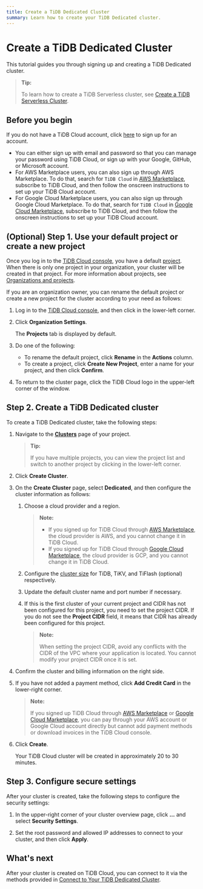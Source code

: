```yaml
---
title: Create a TiDB Dedicated Cluster
summary: Learn how to create your TiDB Dedicated cluster.
---
```


# Create a TiDB Dedicated Cluster

This tutorial guides you through signing up and creating a TiDB Dedicated cluster.

> **Tip:**
>
> To learn how to create a TiDB Serverless cluster, see [Create a TiDB Serverless Cluster](/tidb-cloud/create-tidb-cluster-serverless.md).

## Before you begin

If you do not have a TiDB Cloud account, click [here](https://tidbcloud.com/signup) to sign up for an account.

- You can either sign up with email and password so that you can manage your password using TiDB Cloud, or sign up with your Google, GitHub, or Microsoft account.
- For AWS Marketplace users, you can also sign up through AWS Marketplace. To do that, search for `TiDB Cloud` in [AWS Marketplace](https://aws.amazon.com/marketplace), subscribe to TiDB Cloud, and then follow the onscreen instructions to set up your TiDB Cloud account.
- For Google Cloud Marketplace users, you can also sign up through Google Cloud Marketplace. To do that, search for `TiDB Cloud` in [Google Cloud Marketplace](https://console.cloud.google.com/marketplace), subscribe to TiDB Cloud, and then follow the onscreen instructions to set up your TiDB Cloud account.

## (Optional) Step 1. Use your default project or create a new project

Once you log in to the [TiDB Cloud console](https://tidbcloud.com/), you have a default [project](/tidb-cloud/tidb-cloud-glossary.md#project). When there is only one project in your organization, your cluster will be created in that project. For more information about projects, see [Organizations and projects](/tidb-cloud/manage-user-access.md#organizations-and-projects).

If you are an organization owner, you can rename the default project or create a new project for the cluster according to your need as follows:

1. Log in to the [TiDB Cloud console](https://tidbcloud.com/), and then click <MDSvgIcon name="icon-top-organization" /> in the lower-left corner.

2. Click **Organization Settings**.

    The **Projects** tab is displayed by default.

3. Do one of the following:

    - To rename the default project, click **Rename** in the **Actions** column.
    - To create a project, click **Create New Project**, enter a name for your project, and then click **Confirm**.

4. To return to the cluster page, click the TiDB Cloud logo in the upper-left corner of the window.

## Step 2. Create a TiDB Dedicated cluster

To create a TiDB Dedicated cluster, take the following steps:

1. Navigate to the [**Clusters**](https://tidbcloud.com/console/clusters) page of your project.

    > **Tip:**
    >
    > If you have multiple projects, you can view the project list and switch to another project by clicking <MDSvgIcon name="icon-left-projects" /> in the lower-left corner.

2. Click **Create Cluster**.

3. On the **Create Cluster** page, select **Dedicated**, and then configure the cluster information as follows:

    1. Choose a cloud provider and a region.

        > **Note:**
        >
        > - If you signed up for TiDB Cloud through [AWS Marketplace](https://aws.amazon.com/marketplace), the cloud provider is AWS, and you cannot change it in TiDB Cloud.
        > - If you signed up for TiDB Cloud through [Google Cloud Marketplace](https://console.cloud.google.com/marketplace), the cloud provider is GCP, and you cannot change it in TiDB Cloud.

    2. Configure the [cluster size](/tidb-cloud/size-your-cluster.md) for TiDB, TiKV, and TiFlash (optional) respectively.
    3. Update the default cluster name and port number if necessary.
    4. If this is the first cluster of your current project and CIDR has not been configured for this project, you need to set the project CIDR. If you do not see the **Project CIDR** field, it means that CIDR has already been configured for this project.

        > **Note:**
        >
        > When setting the project CIDR, avoid any conflicts with the CIDR of the VPC where your application is located. You cannot modify your project CIDR once it is set.

4. Confirm the cluster and billing information on the right side.

5. If you have not added a payment method, click **Add Credit Card** in the lower-right corner.

    > **Note:**
    >
    > If you signed up TiDB Cloud through [AWS Marketplace](https://aws.amazon.com/marketplace) or [Google Cloud Marketplace](https://console.cloud.google.com/marketplace), you can pay through your AWS account or Google Cloud account directly but cannot add payment methods or download invoices in the TiDB Cloud console.

6. Click **Create**.

    Your TiDB Cloud cluster will be created in approximately 20 to 30 minutes.

## Step 3. Configure secure settings

After your cluster is created, take the following steps to configure the security settings:

1. In the upper-right corner of your cluster overview page, click **...** and select **Security Settings**.

2. Set the root password and allowed IP addresses to connect to your cluster, and then click **Apply**.

## What's next

After your cluster is created on TiDB Cloud, you can connect to it via the methods provided in [Connect to Your TiDB Dedicated Cluster](/tidb-cloud/connect-via-standard-connection-serverless.md).